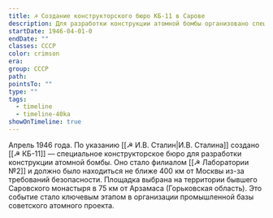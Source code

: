 ```yaml
---
title: ☭ Создание конструкторского бюро КБ-11 в Сарове
description: Для разработки конструкции атомной бомбы организовано специальное конструкторское бюро (КБ-11) как филиал Лаборатории №2. По указанию Сталина оно должно находиться не ближе 400 км от Москвы. Выбрана площадка в Сарове (Горьковская область).
startDate: 1946-04-01-0
endDate: ""
classes: СССР
color: crimson
era: 
group: СССР
path: 
pointsTo: ""
type: ""
tags:
  - timeline
  - timeline-40ka
showOnTimeline: true
---
```


Апрель 1946 года. По указанию [[☭ И.В. Сталин|И.В. Сталина]] создано [[☭ КБ-11]] — специальное конструкторское бюро для разработки конструкции атомной бомбы. Оно стало филиалом [[☭ Лаборатории №2]] и должно было находиться не ближе 400 км от Москвы из-за требований безопасности. Площадка выбрана на территории бывшего Саровского монастыря в 75 км от Арзамаса (Горьковская область). Это событие стало ключевым этапом в организации промышленной базы советского атомного проекта.